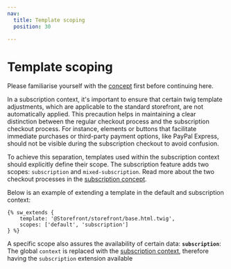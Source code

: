 ```yaml
---
nav:
  title: Template scoping
  position: 30

---
```


# Template scoping

Please familiarise yourself with the [concept](../concept.md) first before continuing here.

In a subscription context, it's important to ensure that certain twig template adjustments, which are applicable to the standard storefront, are not automatically applied.
This precaution helps in maintaining a clear distinction between the regular checkout process and the subscription checkout process.
For instance, elements or buttons that facilitate immediate purchases or third-party payment options, like PayPal Express, should not be visible during the subscription checkout to avoid confusion.

To achieve this separation, templates used within the subscription context should explicitly define their scope.
The subscription feature adds two scopes: `subscription` and `mixed-subscription`.
Read more about the two checkout processes in the [subscription concept](../concept.md#checkout-processes).

Below is an example of extending a template in the default and subscription context:

```twig
{% sw_extends {
    template: '@Storefront/storefront/base.html.twig',
    scopes: ['default', 'subscription']
} %}
```

A specific scope also assures the availability of certain data:
**`subscription`**: The global `context` is replaced with the [subscription context](../concept.md#subscription-context), therefore having the `subscription` extension available
